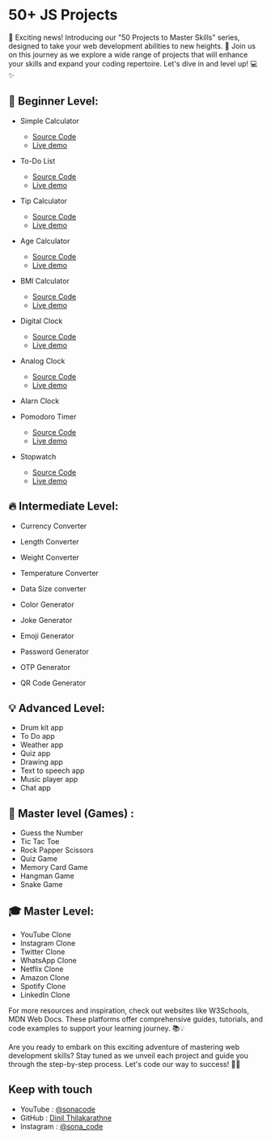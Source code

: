# 50+ JS Projects 

📢 Exciting news! Introducing our "50 Projects to Master Skills" series, designed to take your web development abilities to new heights. 🌟 Join us on this journey as we explore a wide range of projects that will enhance your skills and expand your coding repertoire. Let's dive in and level up! 💻✨

## 🌱 Beginner Level:

- Simple Calculator
    - [Source Code](https://github.com/Dinil-Thilakarathne/50-js-projects/tree/main/simple%20calculator)
    - [Live demo](https://dinil-thilakarathne.github.io/50-js-projects/simple%20calculator/)
- To-Do List
    - [Source Code](https://github.com/Dinil-Thilakarathne/50-js-projects/tree/main/todo%20app)
    - [Live demo](https://dinil-thilakarathne.github.io/50-js-projects/todo%20app/)
- Tip Calculator
    - [Source Code](https://github.com/Dinil-Thilakarathne/50-js-projects/tree/main/tip%20calculator)
    - [Live demo](https://dinil-thilakarathne.github.io/50-js-projects/tip%20calculator/)
- Age Calculator
    - [Source Code](https://github.com/Dinil-Thilakarathne/50-js-projects/tree/main/age%20calculator)
    - [Live demo](https://dinil-thilakarathne.github.io/50-js-projects/age%20calculator/)
- BMI Calculator
    - [Source Code](https://github.com/Dinil-Thilakarathne/50-js-projects/tree/main/bmi%20calculator)
    - [Live demo](https://dinil-thilakarathne.github.io/50-js-projects/bmi%20calculator/)

- Digital Clock
    - [Source Code](https://github.com/Dinil-Thilakarathne/50-js-projects/tree/main/digital%20clock)
    - [Live demo](https://dinil-thilakarathne.github.io/50-js-projects/digital%20clock/)
- Analog Clock
    - [Source Code](https://github.com/Dinil-Thilakarathne/50-css-projects/tree/main/analog%20clock)
    - [Live demo](https://dinil-thilakarathne.github.io/50-css-projects/analog%20clock)
- Alarn Clock
- Pomodoro Timer
    - [Source Code](https://github.com/Dinil-Thilakarathne/50-css-projects/tree/main/pomodoro%20timer)
    - [Live demo](https://dinil-thilakarathne.github.io/50-css-projects/pomodoro%20timer)
- Stopwatch
    - [Source Code](https://github.com/Dinil-Thilakarathne/50-css-projects/tree/main/stopwatch)
    - [Live demo](https://dinil-thilakarathne.github.io/50-css-projects/stopwatch)


## 🔥 Intermediate Level:

- Currency Converter
- Length Converter
- Weight Converter
- Temperature Converter
- Data Size converter

- Color Generator
- Joke Generator
- Emoji Generator
- Password Generator
- OTP Generator
- QR Code Generator

## 💡 Advanced Level:

- Drum kit app
- To Do  app
- Weather  app
- Quiz app
- Drawing app
- Text to speech app
- Music player app
- Chat app

## 🚀 Master level (Games) :

- Guess the Number
- Tic Tac Toe
- Rock Papper Scissors
- Quiz Game
- Memory Card Game
- Hangman Game
- Snake Game


## 🎓 Master Level:

- YouTube Clone
- Instagram Clone
- Twitter Clone
- WhatsApp Clone
- Netflix Clone
- Amazon Clone
- Spotify Clone
- LinkedIn Clone

For more resources and inspiration, check out websites like W3Schools, MDN Web Docs. These platforms offer comprehensive guides, tutorials, and code examples to support your learning journey. 📚💡

Are you ready to embark on this exciting adventure of mastering web development skills? Stay tuned as we unveil each project and guide you through the step-by-step process. Let's code our way to success! 💪🌐

## Keep with touch

- YouTube : [@sonacode]("https://www.youtube.com/@sonacode/videos")
- GitHub : [Dinil Thilakarathne]("https://github.com/Dinil-Thilakarathne/")
- Instagram : [@sona_code]("https://www.instagram.com/sona_code/")